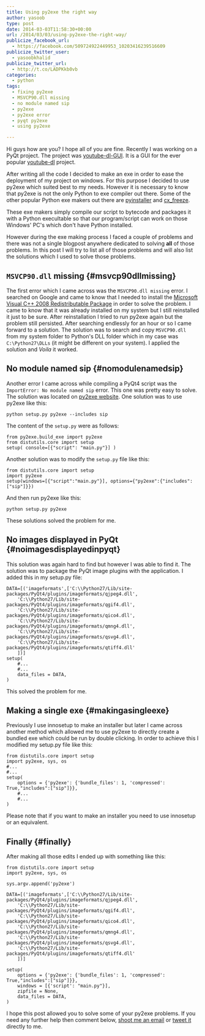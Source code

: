 ```yaml
---
title: Using py2exe the right way
author: yasoob
type: post
date: 2014-03-03T11:58:30+00:00
url: /2014/03/03/using-py2exe-the-right-way/
publicize_facebook_url:
  - https://facebook.com/509724922449953_10203416239516609
publicize_twitter_user:
  - yasoobkhalid
publicize_twitter_url:
  - http://t.co/LADPKkb0vb
categories:
  - python
tags:
  - fixing py2exe
  - MSVCP90.dll missing
  - no module named sip
  - py2exe
  - py2exe error
  - pyqt py2exe
  - using py2exe

---
```


Hi guys how are you? I hope all of you are fine. Recently I was working on a PyQt project. The project was [youtube-dl-GUI](http://github.com/yasoob/youtube-dl-GUI). It is a GUI for the ever popular [youtube-dl](http://github.com/rg3/youtube-dl) project. 

After writing all the code I decided to make an exe in order to ease the deployment of my project on windows. For this purpose I decided to use py2exe which suited best to my needs. However it is necessary to know that py2exe is not the only Python to exe compiler out there. Some of the other popular Python exe makers out there are [pyinstaller][2] and [cx_freeze][3].

These exe makers simply compile our script to bytecode and packages it with a Python execultable so that our program/script can work on those Windows' PC's which don't have Python installed.

However during the exe making process I faced a couple of problems and there was not a single blogpost anywhere dedicated to solving **all** of those problems. In this post I will try to list all of those problems and will also list the solutions which I used to solve those problems.

## `MSVCP90.dll` missing {#msvcp90dllmissing}

The first error which I came across was the `MSVCP90.dll missing` error. I searched on Google and came to know that I needed to install the [Microsoft Visual C++ 2008 Redistributable Package][4] in order to solve the problem. I came to know that it was already installed on my system but I still reinstalled it just to be sure. After reinstallation I tried to run py2exe again but the problem still persisted. After searching endlessly for an hour or so I came forward to a solution. The solution was to search and copy `MSVCP90.dll` from my system folder to Python's DLL folder which in my case was `C:\Python27\DLLs` (it might be different on your system). I applied the solution and _Voila_ it worked.

## No module named sip {#nomodulenamedsip}

Another error I came across while compiling a PyQt4 script was the `ImportError: No module named sip` error. This one was pretty easy to solve. The solution was located on [py2exe website][5]. One solution was to use py2exe like this:

    
    python setup.py py2exe --includes sip
    

The content of the `setup.py` were as follows:

    
    from py2exe.build_exe import py2exe
    from distutils.core import setup
    setup( console=[{"script": "main.py"}] )
    

Another solution was to modify the `setup.py` file like this:

    
    from distutils.core import setup
    import py2exe
    setup(windows=[{"script":"main.py"}], options={"py2exe":{"includes":["sip"]}})
    

And then run py2exe like this:

    
    python setup.py py2exe
    

These solutions solved the problem for me.

## No images displayed in PyQt {#noimagesdisplayedinpyqt}

This solution was again hard to find but however I was able to find it. The solution was to package the PyQt image plugins with the application. I added this in my setup.py file:

    
    DATA=[('imageformats',['C:\\Python27/Lib/site-packages/PyQt4/plugins/imageformats/qjpeg4.dll',
        'C:\\Python27/Lib/site-packages/PyQt4/plugins/imageformats/qgif4.dll',
        'C:\\Python27/Lib/site-packages/PyQt4/plugins/imageformats/qico4.dll',
        'C:\\Python27/Lib/site-packages/PyQt4/plugins/imageformats/qmng4.dll',
        'C:\\Python27/Lib/site-packages/PyQt4/plugins/imageformats/qsvg4.dll',
        'C:\\Python27/Lib/site-packages/PyQt4/plugins/imageformats/qtiff4.dll'
        ])]
    setup( 
        #...
        #...
        data_files = DATA,
    )
    

This solved the problem for me.

## Making a single exe {#makingasingleexe}

Previously I use innosetup to make an installer but later I came across another method which allowed me to use py2exe to directly create a bundled exe which could be run by double clicking. In order to achieve this I modified my setup.py file like this:

    
    from distutils.core import setup
    import py2exe, sys, os
    #...
    #...
    setup(
        options = {'py2exe': {'bundle_files': 1, 'compressed': True,"includes":["sip"]}},
        #...
        #...
    )
    

Please note that if you want to make an installer you need to use innosetup or an equivalent.

## Finally {#finally}

After making all those edits I ended up with something like this:

    
    from distutils.core import setup
    import py2exe, sys, os
    
    sys.argv.append('py2exe')
    
    DATA=[('imageformats',['C:\\Python27/Lib/site-packages/PyQt4/plugins/imageformats/qjpeg4.dll',
        'C:\\Python27/Lib/site-packages/PyQt4/plugins/imageformats/qgif4.dll',
        'C:\\Python27/Lib/site-packages/PyQt4/plugins/imageformats/qico4.dll',
        'C:\\Python27/Lib/site-packages/PyQt4/plugins/imageformats/qmng4.dll',
        'C:\\Python27/Lib/site-packages/PyQt4/plugins/imageformats/qsvg4.dll',
        'C:\\Python27/Lib/site-packages/PyQt4/plugins/imageformats/qtiff4.dll'
        ])]
    
    setup(
        options = {'py2exe': {'bundle_files': 1, 'compressed': True,"includes":["sip"]}},
        windows = [{'script': "main.py"}],
        zipfile = None,
        data_files = DATA,
    )
    

I hope this post allowed you to solve some of your py2exe problems. If you need any further help then comment below, [shoot me an email][6] or [tweet it][7] directly to me.

 [1]: http://yasoob.github.io/beta/using-py2exe-the-right-way/
 [2]: http://www.pyinstaller.org/
 [3]: http://cx-freeze.sourceforge.net/
 [4]: http://www.microsoft.com/downloads/details.aspx?FamilyID=9b2da534-3e03-4391-8a4d-074b9f2bc1bf&displaylang=en
 [5]: http://www.py2exe.org/index.cgi/Py2exeAndPyQt
 [6]: mailto:yasoob.khld@gmail.com
 [7]: https://twitter.com/yasoobkhalid